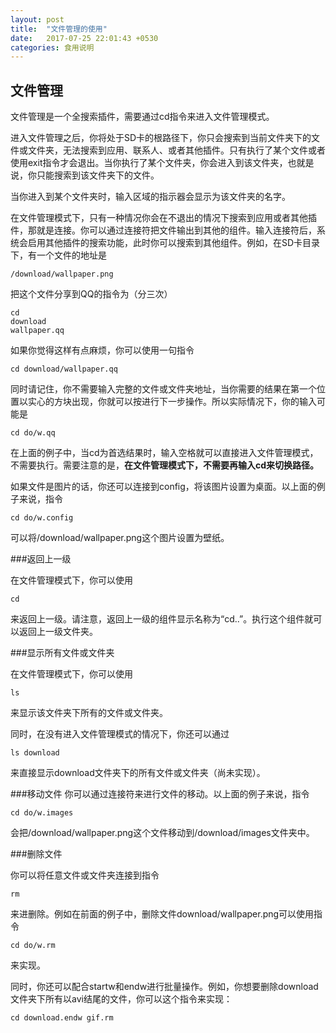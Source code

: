 ```yaml
---
layout: post
title:  "文件管理的使用"
date:   2017-07-25 22:01:43 +0530
categories: 食用说明
---
```

## 文件管理

  文件管理是一个全搜索插件，需要通过cd指令来进入文件管理模式。
  
  进入文件管理之后，你将处于SD卡的根路径下，你只会搜索到当前文件夹下的文件或文件夹，无法搜索到应用、联系人、或者其他插件。只有执行了某个文件或者使用exit指令才会退出。当你执行了某个文件夹，你会进入到该文件夹，也就是说，你只能搜索到该文件夹下的文件。
  
  当你进入到某个文件夹时，输入区域的指示器会显示为该文件夹的名字。
  
  在文件管理模式下，只有一种情况你会在不退出的情况下搜索到应用或者其他插件，那就是连接。你可以通过连接符把文件输出到其他的组件。输入连接符后，系统会启用其他插件的搜索功能，此时你可以搜索到其他组件。例如，在SD卡目录下，有一个文件的地址是
  
    /download/wallpaper.png
  
  把这个文件分享到QQ的指令为（分三次）
  
    cd
    download
    wallpaper.qq
  
  如果你觉得这样有点麻烦，你可以使用一句指令
  
    cd download/wallpaper.qq
  
  同时请记住，你不需要输入完整的文件或文件夹地址，当你需要的结果在第一个位置以实心的方块出现，你就可以按进行下一步操作。所以实际情况下，你的输入可能是
  
    cd do/w.qq  
  
  在上面的例子中，当cd为首选结果时，输入空格就可以直接进入文件管理模式，不需要执行。需要注意的是，**在文件管理模式下，不需要再输入cd来切换路径。**
  
  如果文件是图片的话，你还可以连接到config，将该图片设置为桌面。以上面的例子来说，指令
  
    cd do/w.config
    
  可以将/download/wallpaper.png这个图片设置为壁纸。
  
###返回上一级

  在文件管理模式下，你可以使用
  
    cd
    
  来返回上一级。请注意，返回上一级的组件显示名称为“cd..”。执行这个组件就可以返回上一级文件夹。

###显示所有文件或文件夹

  在文件管理模式下，你可以使用
  
    ls
    
  来显示该文件夹下所有的文件或文件夹。
  
  同时，在没有进入文件管理模式的情况下，你还可以通过
  
    ls download
    
  来直接显示download文件夹下的所有文件或文件夹（尚未实现）。
      
###移动文件 
  你可以通过连接符来进行文件的移动。以上面的例子来说，指令
    
    cd do/w.images
    
  会把/download/wallpaper.png这个文件移动到/download/images文件夹中。
  
###删除文件
  
  你可以将任意文件或文件夹连接到指令
    
    rm
    
  来进删除。例如在前面的例子中，删除文件download/wallpaper.png可以使用指令
  
    cd do/w.rm
    
  来实现。
  
  同时，你还可以配合startw和endw进行批量操作。例如，你想要删除download文件夹下所有以avi结尾的文件，你可以这个指令来实现：
  
    cd download.endw gif.rm
    
